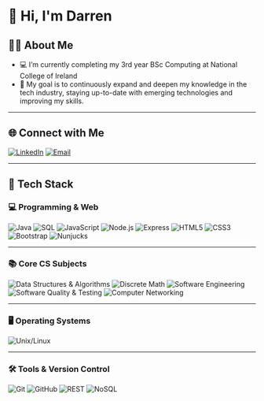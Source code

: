 # 👋 Hi, I'm Darren

## 👨‍💻 About Me  
- 💻 I’m currently completing my 3rd year BSc Computing at National College of Ireland  
- 🎯 My goal is to continuously expand and deepen my knowledge in the tech industry, staying up-to-date with emerging technologies and improving my skills.

---

## 🌐 Connect with Me  
[![LinkedIn](https://img.shields.io/badge/LinkedIn-blue?style=for-the-badge&logo=linkedin)](https://linkedin.com/in/darrenwalshIRL) [![Email](https://img.shields.io/badge/Email-D14836?style=for-the-badge&logo=gmail&logoColor=white)](mailto:darrens.walsh@gmail.com)  

---

## 🚀 Tech Stack  

### 💻 Programming & Web  
![Java](https://img.shields.io/badge/Java-007396?style=for-the-badge&logo=java&logoColor=white) ![SQL](https://img.shields.io/badge/SQL-025E8C?style=for-the-badge&logo=postgresql&logoColor=white) ![JavaScript](https://img.shields.io/badge/JavaScript-F7DF1E?style=for-the-badge&logo=javascript&logoColor=black) ![Node.js](https://img.shields.io/badge/Node.js-339933?style=for-the-badge&logo=nodedotjs&logoColor=white) ![Express](https://img.shields.io/badge/Express-000000?style=for-the-badge&logo=express&logoColor=white) ![HTML5](https://img.shields.io/badge/HTML5-E34F26?style=for-the-badge&logo=html5&logoColor=white) ![CSS3](https://img.shields.io/badge/CSS3-1572B6?style=for-the-badge&logo=css3&logoColor=white) ![Bootstrap](https://img.shields.io/badge/Bootstrap-7952B3?style=for-the-badge&logo=bootstrap&logoColor=white) ![Nunjucks](https://img.shields.io/badge/Nunjucks-3C873A?style=for-the-badge&logo=nunjucks&logoColor=white)  

---

### 📚 Core CS Subjects  
![Data Structures & Algorithms](https://img.shields.io/badge/Data%20Structures%20&%20Algorithms-FF6F00?style=for-the-badge&logo=codeforces&logoColor=white) ![Discrete Math](https://img.shields.io/badge/Discrete%20Math-6C63FF?style=for-the-badge&logo=academia&logoColor=white) ![Software Engineering](https://img.shields.io/badge/Software%20Engineering-1E90FF?style=for-the-badge&logo=gitbook&logoColor=white) ![Software Quality & Testing](https://img.shields.io/badge/Software%20Quality%20&%20Testing-32CD32?style=for-the-badge&logo=testinglibrary&logoColor=white) ![Computer Networking](https://img.shields.io/badge/Computer%20Networking-8A2BE2?style=for-the-badge&logo=cisco&logoColor=white)  

---

### 🖥️ Operating Systems  
![Unix/Linux](https://img.shields.io/badge/Unix%2FLinux-FCC624?style=for-the-badge&logo=linux&logoColor=black)  

---

### 🛠️ Tools & Version Control  
![Git](https://img.shields.io/badge/Git-F05032?style=for-the-badge&logo=git&logoColor=white) ![GitHub](https://img.shields.io/badge/GitHub-181717?style=for-the-badge&logo=github&logoColor=white) ![REST](https://img.shields.io/badge/REST-02569B?style=for-the-badge&logo=api&logoColor=white) ![NoSQL](https://img.shields.io/badge/NoSQL-4DB33D?style=for-the-badge&logo=mongodb&logoColor=white)  
